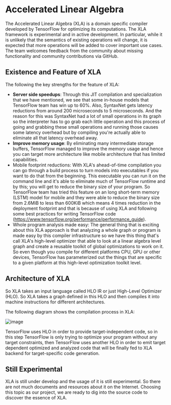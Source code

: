 # Accelerated Linear Algebra

The Accelerated Linear Algebra (XLA) is a domain specific compiler developed by TensorFlow for optimizing its computations. The XLA framework is experimental and in active development. In particular, while it is unlikely that the semantics of existing operations will change, it is expected that more operations will be added to cover important use cases. The team welcomes feedback from the community about missing functionality and community contributions via GitHub.

## Existence and Feature of XLA

The following the key strengths for the feature of XLA:

- **Server side speedups**: Through this JIT compilation and specialization that we have mentioned, we see that some in-house models that TensorFlow team has win up to 60%. Also, SyntaxNet gets latency reductions from around 200 microseconds to 5 microseconds. And the reason for this was SyntaxNet had a lot of small operations in its graph so the interpreter has to go grab each little operation and this process of going and grabbing these small operations and running those causes some latency overhead but by compiling you're actually able to eliminate all that latency overhead away. 
- **Improve memory usage**: By eliminating many intermediate storage buffers, TensorFlow managed to improve the memory usage and hence you can target more architecture like mobile architecture that has limited capabilities. 
- Mobile footprint reductions: With XLA's ahead-of-time compilation you can go through a build process to turn models into executables if you want to do that from the beginning. This executable you can run it on the command line and it's able to eliminate much of TensorFlow runtime and by this; you will get to reduce the binary size of your program. So TensorFlow team has tried this feature on an long short-term memory (LSTM) model for mobile and they were able to reduce the binary size from 2.6MiB to less than 600KiB which means 4 times reduction in the deployment footprint and that is because of using XLA and following some best practices for writing TensorFlow code (https://www.tensorflow.org/performance/performance_guide). 
- Whole program analysis made easy: The general thing that is exciting about this XLA approach is that analyzing a whole graph or program is made easy by this compiler infrastructure so we have this thing that's call XLA's high-level optimizer that able to look at a linear algebra level graph and create a reusable toolkit of global optimizations to work on it. So even though you compile for different platforms CPU, GPU or other devices, TensorFlow has parameterized out the things that are specific to a given platform at this high-level optimization toolkit level. 

## Architecture of XLA

So XLA takes an input language called HLO IR or just High-Level Optimizer (HLO). So XLA takes a graph defined in this HLO and then compiles it into machine instructions for different architectures.

The following diagram shows the compilation process in XLA: 

![image](/image/XLA.png)

TensorFlow uses HLO in order to provide target-independent code, so in this step TensorFlow is only trying to optimize your program without any target constraints, then TensorFlow uses another HLO in order to emit target dependent optimized and analyzed code that will be finally fed to XLA backend for target-specific code generation. 

## Still Experimental

XLA is still under develop and the usage of it is still experimental. So there are not much documents and resources about it on the Internet. Choosing this topic as our project, we are ready to dig into the source code to discover the essence of XLA.



